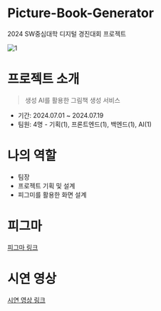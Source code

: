 # Picture-Book-Generator
2024 SW중심대학 디지털 경진대회 프로젝트

![1](https://github.com/user-attachments/assets/73bf9aca-c818-4145-bf42-04ba95f6945c)

# 프로젝트 소개
> 생성 AI를 활용한 그림책 생성 서비스
- 기간: 2024.07.01 ~ 2024.07.19
- 팀원: 4명 - 기획(1), 프론트엔드(1), 백엔드(1), AI(1)

# 나의 역할
- 팀장
- 프로젝트 기획 및 설계
- 피그미를 활용한 화면 설계

# 피그마
[피그마 링크](https://www.figma.com/design/zQeCpEzrNLkiFEigwFvTLi/SW-%EA%B2%BD%EC%A7%84%EB%8C%80%ED%9A%8C?node-id=0-1&t=EhScyk2Wqwg5GKCV-1)

# 시연 영상
[시연 영상 링크](https://drive.google.com/file/d/1Wc8A12PwRX8_1sduQE2BFtQIrBCXJf4w/view?usp=drive_link)
